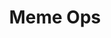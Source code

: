 ---
inProgress: false
title: Meme Ops
img: '../../public/memeops-pic.png'
img_alt: meme-ops
link: https://github.com/scarlett-danger/MemeOps
tags: ['React', "Bootstrap", "Github Pages"]
---